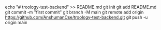 echo "# troology-test-backend" >> README.md
git init
git add README.md
git commit -m "first commit"
git branch -M main
git remote add origin https://github.com/AnshumanCse/troology-test-backend.git
git push -u origin main

